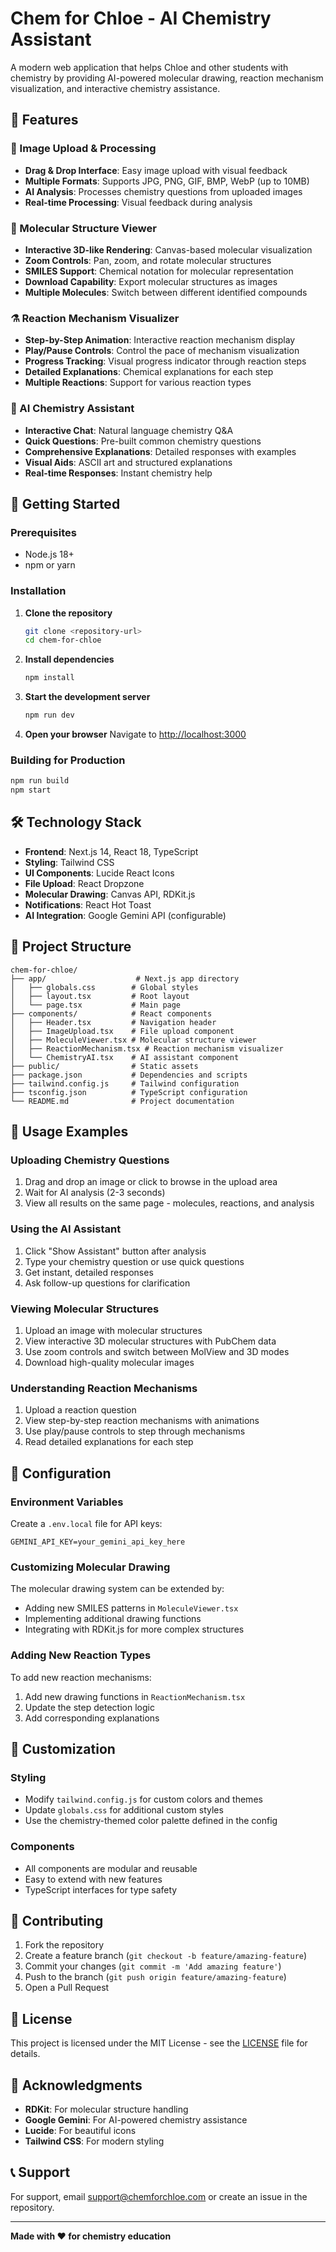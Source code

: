 # Chem for Chloe - AI Chemistry Assistant

A modern web application that helps Chloe and other students with chemistry by providing AI-powered molecular drawing, reaction mechanism visualization, and interactive chemistry assistance.

## 🧪 Features

### 📸 Image Upload & Processing
- **Drag & Drop Interface**: Easy image upload with visual feedback
- **Multiple Formats**: Supports JPG, PNG, GIF, BMP, WebP (up to 10MB)
- **AI Analysis**: Processes chemistry questions from uploaded images
- **Real-time Processing**: Visual feedback during analysis

### 🧬 Molecular Structure Viewer
- **Interactive 3D-like Rendering**: Canvas-based molecular visualization
- **Zoom Controls**: Pan, zoom, and rotate molecular structures
- **SMILES Support**: Chemical notation for molecular representation
- **Download Capability**: Export molecular structures as images
- **Multiple Molecules**: Switch between different identified compounds

### ⚗️ Reaction Mechanism Visualizer
- **Step-by-Step Animation**: Interactive reaction mechanism display
- **Play/Pause Controls**: Control the pace of mechanism visualization
- **Progress Tracking**: Visual progress indicator through reaction steps
- **Detailed Explanations**: Chemical explanations for each step
- **Multiple Reactions**: Support for various reaction types

### 🤖 AI Chemistry Assistant
- **Interactive Chat**: Natural language chemistry Q&A
- **Quick Questions**: Pre-built common chemistry questions
- **Comprehensive Explanations**: Detailed responses with examples
- **Visual Aids**: ASCII art and structured explanations
- **Real-time Responses**: Instant chemistry help

## 🚀 Getting Started

### Prerequisites
- Node.js 18+ 
- npm or yarn

### Installation

1. **Clone the repository**
   ```bash
   git clone <repository-url>
   cd chem-for-chloe
   ```

2. **Install dependencies**
   ```bash
   npm install
   ```

3. **Start the development server**
   ```bash
   npm run dev
   ```

4. **Open your browser**
   Navigate to [http://localhost:3000](http://localhost:3000)

### Building for Production

```bash
npm run build
npm start
```

## 🛠️ Technology Stack

- **Frontend**: Next.js 14, React 18, TypeScript
- **Styling**: Tailwind CSS
- **UI Components**: Lucide React Icons
- **File Upload**: React Dropzone
- **Molecular Drawing**: Canvas API, RDKit.js
- **Notifications**: React Hot Toast
- **AI Integration**: Google Gemini API (configurable)

## 📁 Project Structure

```
chem-for-chloe/
├── app/                    # Next.js app directory
│   ├── globals.css        # Global styles
│   ├── layout.tsx         # Root layout
│   └── page.tsx           # Main page
├── components/            # React components
│   ├── Header.tsx         # Navigation header
│   ├── ImageUpload.tsx    # File upload component
│   ├── MoleculeViewer.tsx # Molecular structure viewer
│   ├── ReactionMechanism.tsx # Reaction mechanism visualizer
│   └── ChemistryAI.tsx    # AI assistant component
├── public/                # Static assets
├── package.json           # Dependencies and scripts
├── tailwind.config.js     # Tailwind configuration
├── tsconfig.json          # TypeScript configuration
└── README.md              # Project documentation
```

## 🎯 Usage Examples

### Uploading Chemistry Questions
1. Drag and drop an image or click to browse in the upload area
2. Wait for AI analysis (2-3 seconds)
3. View all results on the same page - molecules, reactions, and analysis

### Using the AI Assistant
1. Click "Show Assistant" button after analysis
2. Type your chemistry question or use quick questions
3. Get instant, detailed responses
4. Ask follow-up questions for clarification

### Viewing Molecular Structures
1. Upload an image with molecular structures
2. View interactive 3D molecular structures with PubChem data
3. Use zoom controls and switch between MolView and 3D modes
4. Download high-quality molecular images

### Understanding Reaction Mechanisms
1. Upload a reaction question
2. View step-by-step reaction mechanisms with animations
3. Use play/pause controls to step through mechanisms
4. Read detailed explanations for each step

## 🔧 Configuration

### Environment Variables
Create a `.env.local` file for API keys:

```env
GEMINI_API_KEY=your_gemini_api_key_here
```

### Customizing Molecular Drawing
The molecular drawing system can be extended by:
- Adding new SMILES patterns in `MoleculeViewer.tsx`
- Implementing additional drawing functions
- Integrating with RDKit.js for more complex structures

### Adding New Reaction Types
To add new reaction mechanisms:
1. Add new drawing functions in `ReactionMechanism.tsx`
2. Update the step detection logic
3. Add corresponding explanations

## 🎨 Customization

### Styling
- Modify `tailwind.config.js` for custom colors and themes
- Update `globals.css` for additional custom styles
- Use the chemistry-themed color palette defined in the config

### Components
- All components are modular and reusable
- Easy to extend with new features
- TypeScript interfaces for type safety

## 🤝 Contributing

1. Fork the repository
2. Create a feature branch (`git checkout -b feature/amazing-feature`)
3. Commit your changes (`git commit -m 'Add amazing feature'`)
4. Push to the branch (`git push origin feature/amazing-feature`)
5. Open a Pull Request

## 📝 License

This project is licensed under the MIT License - see the [LICENSE](LICENSE) file for details.

## 🙏 Acknowledgments

- **RDKit**: For molecular structure handling
- **Google Gemini**: For AI-powered chemistry assistance
- **Lucide**: For beautiful icons
- **Tailwind CSS**: For modern styling

## 📞 Support

For support, email support@chemforchloe.com or create an issue in the repository.

---

**Made with ❤️ for chemistry education**
